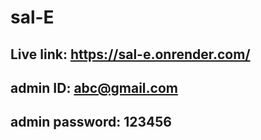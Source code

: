 # sal-E

## Live link: https://sal-e.onrender.com/

## admin ID: abc@gmail.com
## admin password: 123456
